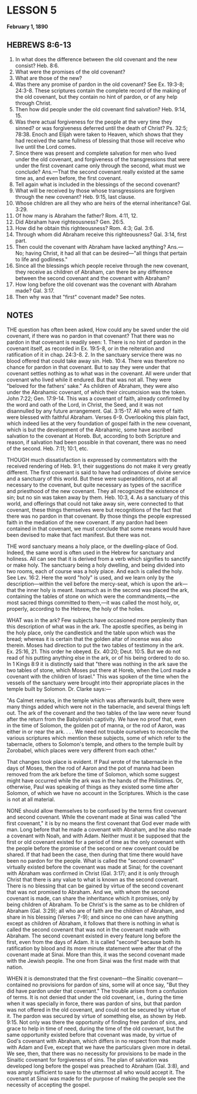 # LESSON 5
**February 1, 1890**

## HEBREWS 8:6-13

1. In what does the difference between the old covenant and the new consist? Heb. 8:6.
2. What were the promises of the old covenant?
3. What are those of the new?
4. Was there any promise of pardon in the old covenant? See Ex. 19:3-8; 24:3-8. These scriptures contain the complete record of the making of the old covenant, but they contain no hint of pardon, or of any help through Christ.
5. Then how did people under the old covenant find salvation? Heb. 9:14, 15.
6. Was there actual forgiveness for the people at the very time they sinned? or was forgiveness deferred until the death of Christ? Ps. 32:5; 78:38. Enoch and Elijah were taken to Heaven, which shows that they had received the same fullness of blessing that those will receive who live until the Lord comes.
7. Since there was present and complete salvation for men who lived under the old covenant, and forgiveness of the transgressions that were under the first covenant came only through the second, what must we conclude? Ans.—That the second covenant really existed at the same time as, and even before, the first covenant.
8. Tell again what is included in the blessings of the second covenant?
9. What will be received by those whose transgressions are forgiven through the new covenant? Heb. 9:15, last clause.
10. Whose children are all they who are heirs of the eternal inheritance? Gal. 3:29.
11. Of how many is Abraham the father? Rom. 4:11, 12.
12. Did Abraham have righteousness? Gen. 26:5.
13. How did he obtain this righteousness? Rom. 4:3; Gal. 3:6.
14. Through whom did Abraham receive this righteousness? Gal. 3:14, first part.
15. Then could the covenant with Abraham have lacked anything? Ans.—No; having Christ, it had all that can be desired—"all things that pertain to life and godliness."
16. Since all the blessings which people receive through the new covenant, they receive as children of Abraham, can there be any difference between the second covenant and the covenant with Abraham?
17. How long before the old covenant was the covenant with Abraham made? Gal. 3:17.
18. Then why was that "first" covenant made? See notes.

## NOTES

THE question has often been asked, How could any be saved under the old covenant, if there was no pardon in that covenant? That there was no pardon in that covenant is readily seen: 1. There is no hint of pardon in the covenant itself, as recorded in Ex. 19:5-8, or in the reiteration and ratification of it in chap. 24:3-8. 2. In the sanctuary service there was no blood offered that could take away sin. Heb. 10:4. There was therefore no chance for pardon in that covenant. But to say they were under that covenant settles nothing as to what was in the covenant. All were under that covenant who lived while it endured. But that was not all. They were "beloved for the fathers' sake." As children of Abraham, they were also under the Abrahamic covenant, of which their circumcision was the token. John 7:22; Gen. 17:9-14. This was a covenant of faith, already confirmed by the word and oath of the Lord, in Christ, the Seed, and it was not disannulled by any future arrangement. Gal. 3:15-17. All who were of faith were blessed with faithful Abraham. Verses 6-9. Overlooking this plain fact, which indeed lies at the very foundation of gospel faith in the new covenant, which is but the development of the Abrahamic, some have ascribed salvation to the covenant at Horeb. But, according to both Scripture and reason, if salvation had been possible in that covenant, there was no need of the second. Heb. 7:11; 10:1, etc.

THOUGH much dissatisfaction is expressed by commentators with the received rendering of Heb. 9:1, their suggestions do not make it very greatly different. The first covenant is said to have had ordinances of divine service and a sanctuary of this world. But these were superadditions, not at all necessary to the covenant, but quite necessary as types of the sacrifice and priesthood of the new covenant. They all recognized the existence of sin; but no sin was taken away by them. Heb. 10:3, 4. As a sanctuary of this world, and offerings that could not take away sin, were connected to that covenant, these things themselves were but recognitions of the fact that there was no pardon in that covenant. By those things the people expressed faith in the mediation of the new covenant. If any pardon had been contained in that covenant, we must conclude that some means would have been devised to make that fact manifest. But there was not.

THE word sanctuary means a holy place, or the dwelling-place of God. Indeed, the same word is often used in the Hebrew for sanctuary and holiness. All can see that it is derived from a verb which signifies to sanctify or make holy. The sanctuary being a holy dwelling, and being divided into two rooms, each of course was a holy place. And each is called the holy. See Lev. 16:2. Here the word "holy" is used, and we learn only by the description—within the veil before the mercy-seat, which is upon the ark—that the inner holy is meant. Inasmuch as in the second was placed the ark, containing the tables of stone on which were the commandments,—the most sacred things committed to them,—it was called the most holy, or, properly, according to the Hebrew, the holy of the holies.

WHAT was in the ark? Few subjects have occasioned more perplexity than this description of what was in the ark. The apostle specifies, as being in the holy place, only the candlestick and the table upon which was the bread; whereas it is certain that the golden altar of incense was also therein. Moses had direction to put the two tables of testimony in the ark. Ex. 25:16, 21. This order he obeyed. Ex. 40:20; Deut. 10:5. But we do not read of his putting anything else in the ark, or of his being ordered to do so. In 1 Kings 8:9 it is distinctly said that "there was nothing in the ark save the two tables of stone, which Moses put there at Horeb, when the Lord made a covenant with the children of Israel." This was spoken of the time when the vessels of the sanctuary were brought into their appropriate places in the temple built by Solomon. Dr. Clarke says:—

"As Calmet remarks, in the temple which was afterwards built, there were many things added which were not in the tabernacle, and several things left out. The ark of the covenant and the two tables of the law were never found after the return from the Babylonish captivity. We have no proof that, even in the time of Solomon, the golden pot of manna, or the rod of Aaron, was either in or near the ark. . . . We need not trouble ourselves to reconcile the various scriptures which mention these subjects, some of which refer to the tabernacle, others to Solomon's temple, and others to the temple built by Zorobabel, which places were very different from each other."

That changes took place is evident. If Paul wrote of the tabernacle in the days of Moses, then the rod of Aaron and the pot of manna had been removed from the ark before the time of Solomon, which some suggest might have occurred while the ark was in the hands of the Philistines. Or, otherwise, Paul was speaking of things as they existed some time after Solomon, of which we have no account in the Scriptures. Which is the case is not at all material.

NONE should allow themselves to be confused by the terms first covenant and second covenant. While the covenant made at Sinai was called "the first covenant," it is by no means the first covenant that God ever made with man. Long before that he made a covenant with Abraham, and he also made a covenant with Noah, and with Adam. Neither must it be supposed that the first or old covenant existed for a period of time as the only covenant with the people before the promise of the second or new covenant could be shared. If that had been the case, then during that time there would have been no pardon for the people. What is called the "second covenant" virtually existed before the covenant was made at Sinai; for the covenant with Abraham was confirmed in Christ (Gal. 3:17); and it is only through Christ that there is any value to what is known as the second covenant. There is no blessing that can be gained by virtue of the second covenant that was not promised to Abraham. And we, with whom the second covenant is made, can share the inheritance which it promises, only by being children of Abraham. To be Christ's is the same as to be children of Abraham (Gal. 3:29); all who are of faith are the children of Abraham, and share in his blessing (Verses 7-9); and since no one can have anything except as children of Abraham, it follows that there is nothing in what is called the second covenant that was not in the covenant made with Abraham. The second covenant existed in every feature long before the first, even from the days of Adam. It is called "second" because both its ratification by blood and its more minute statement were after that of the covenant made at Sinai. More than this, it was the second covenant made with the Jewish people. The one from Sinai was the first made with that nation.

WHEN it is demonstrated that the first covenant—the Sinaitic covenant—contained no provisions for pardon of sins, some will at once say, "But they did have pardon under that covenant." The trouble arises from a confusion of terms. It is not denied that under the old covenant, i.e., during the time when it was specially in force, there was pardon of sins, but that pardon was not offered in the old covenant, and could not be secured by virtue of it. The pardon was secured by virtue of something else, as shown by Heb. 9:15. Not only was there the opportunity of finding free pardon of sins, and grace to help in time of need, during the time of the old covenant, but the same opportunity existed before that covenant was made, by virtue of God's covenant with Abraham, which differs in no respect from that made with Adam and Eve, except that we have the particulars given more in detail. We see, then, that there was no necessity for provisions to be made in the Sinaitic covenant for forgiveness of sins. The plan of salvation was developed long before the gospel was preached to Abraham (Gal. 3:8), and was amply sufficient to save to the uttermost all who would accept it. The covenant at Sinai was made for the purpose of making the people see the necessity of accepting the gospel.